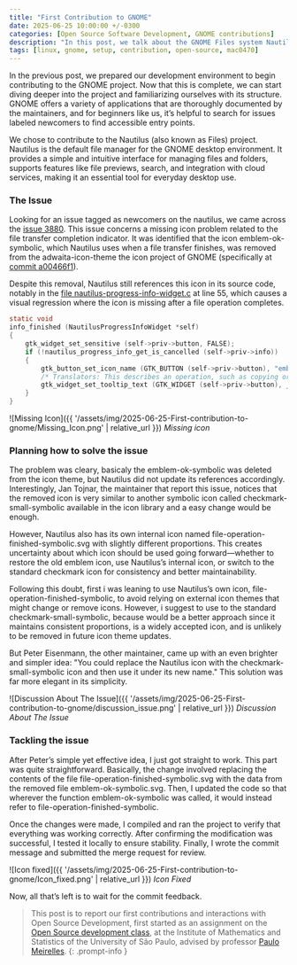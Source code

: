 ```yaml
---
title: "First Contribution to GNOME"
date: 2025-06-25 10:00:00 +/-0300
categories: [Open Source Software Development, GNOME contributions]
description: "In this post, we talk about the GNOME Files system Nautilus and the issue 3880"
tags: [linux, gnome, setup, contribution, open-source, mac0470]
---
```


In the previous post, we prepared our development environment to begin contributing to the GNOME project. Now that this is complete, we can start diving deeper into the project and familiarizing ourselves with its structure. GNOME offers a variety of applications that are thoroughly documented by the maintainers, and for beginners like us, it’s helpful to search for issues labeled newcomers to find accessible entry points.

We chose to contribute to the Nautilus (also known as Files) project. Nautilus is the default file manager for the GNOME desktop environment. It provides a simple and intuitive interface for managing files and folders, supports features like file previews, search, and integration with cloud services, making it an essential tool for everyday desktop use.

### The Issue

Looking for an issue tagged as newcomers on the nautilus, we came across the [issue 3880](https://gitlab.gnome.org/GNOME/nautilus/-/issues/3880). This issue concerns a missing icon problem related to the file transfer completion indicator. It was identified that the icon emblem-ok-symbolic, which Nautilus uses when a file transfer finishes, was removed from the adwaita-icon-theme the icon project of GNOME (specifically at [commit a00466f1](https://gitlab.gnome.org/GNOME/adwaita-icon-theme/-/commit/a00466f12bd5419d6f22c1097a16fd670431c9d4)).

Despite this removal, Nautilus still references this icon in its source code, notably in the [file nautilus-progress-info-widget.c](https://gitlab.gnome.org/GNOME/nautilus/-/blob/8b83ae880c94196ed658a7d7964acbaa67c9324d/src/nautilus-progress-info-widget.c#L55) at line 55, which causes a visual regression where the icon is missing after a file operation completes.

```c
static void
info_finished (NautilusProgressInfoWidget *self)
{
    gtk_widget_set_sensitive (self->priv->button, FALSE);
    if (!nautilus_progress_info_get_is_cancelled (self->priv->info))
    {
        gtk_button_set_icon_name (GTK_BUTTON (self->priv->button), "emblem-ok-symbolic");
        /* Translators: This describes an operation, such as copying or compressing files, as being completed. */
        gtk_widget_set_tooltip_text (GTK_WIDGET (self->priv->button), _("Operation Completed"));
    }
}
```
![Missing Icon]({{ '/assets/img/2025-06-25-First-contribution-to-gnome/Missing_Icon.png' | relative_url }})
_Missing icon_

### Planning how to solve the issue

The problem was cleary, basicaly the emblem-ok-symbolic was deleted from the icon theme, but Nautilus did not update its references accordingly. Interestingly, Jan Tojnar, the maintainer that report this issue, notices that the removed icon is very similar to another symbolic icon called checkmark-small-symbolic available in the icon library and a easy change would be enough.

However, Nautilus also has its own internal icon named file-operation-finished-symbolic.svg with slightly different proportions. This creates uncertainty about which icon should be used going forward—whether to restore the old emblem icon, use Nautilus’s internal icon, or switch to the standard checkmark icon for consistency and better maintainability.

Following this doubt, first i was leaning to use Nautilus’s own icon, file-operation-finished-symbolic, to avoid relying on external icon themes that might change or remove icons. However, i suggest to use to the standard checkmark-small-symbolic, because would be a better approach since it maintains consistent proportions, is a widely accepted icon, and is unlikely to be removed in future icon theme updates.

But Peter Eisenmann, the other maintainer, came up with an even brighter and simpler idea: "You could replace the Nautilus icon with the checkmark-small-symbolic icon and then use it under its new name." This solution was far more elegant in its simplicity.

![Discussion About The Issue]({{ '/assets/img/2025-06-25-First-contribution-to-gnome/discussion_issue.png' | relative_url }})
_Discussion About The Issue_

### Tackling the issue

After Peter’s simple yet effective idea, I just got straight to work. This part was quite straightforward. Basically, the change involved replacing the contents of the file file-operation-finished-symbolic.svg with the data from the removed file emblem-ok-symbolic.svg. Then, I updated the code so that wherever the function emblem-ok-symbolic was called, it would instead refer to file-operation-finished-symbolic.

Once the changes were made, I compiled and ran the project to verify that everything was working correctly. After confirming the modification was successful, I tested it locally to ensure stability. Finally, I wrote the commit message and submitted the merge request for review.

![Icon fixed]({{ '/assets/img/2025-06-25-First-contribution-to-gnome/Icon_fixed.png' | relative_url }})
_Icon Fixed_

Now, all that’s left is to wait for the commit feedback.

> This post is to report our first contributions and interactions with Open Source Development, first started as an assignment on the [Open Source development class](https://uspdigital.usp.br/jupiterweb/obterDisciplina?sgldis=MAC0470&codcur=3122&codhab=5000), at the Institute of Mathematics and Statistics of the University of São Paulo, advised by professor [Paulo Meirelles](https://www.ime.usp.br/~paulormm/).
{: .prompt-info }
